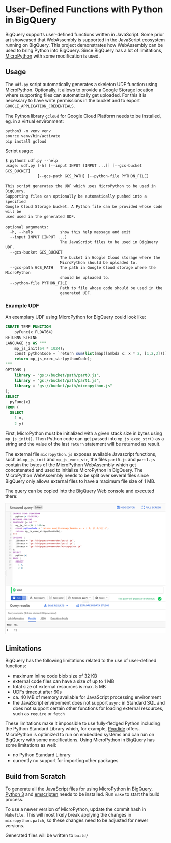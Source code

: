# User-Defined Functions with Python in BigQuery

BigQuery supports user-defined functions written in JavaScript. Some prior art showcased that WebAssembly is supported in the JavaScript ecosystem running on BigQuery. This project demonstrates how WebAssembly can be used to bring Python into BigQuery. Since BigQuery has a lot of limitations, [MicroPython](https://github.com/micropython/micropython) with some modification is used.

## Usage

The `udf.py` script automatically generates a skeleton UDF function using MicroPython. Optionally, it allows to provide a Google Storage location where supporting files can automatically get uploaded. For this it is necessary to have write permissions in the bucket and to export `GOOGLE_APPLICATION_CREDENTIALS`.

The Python library `gcloud` for Google Cloud Platform needs to be installed, eg. in a virtual environment:

```
python3 -m venv venv
source venv/bin/activate
pip install gcloud
``` 

Script usage:

```
$ python3 udf.py --help                                                                                                                                                                                                 
usage: udf.py [-h] [--input INPUT [INPUT ...]] [--gcs-bucket GCS_BUCKET]
              [--gcs-path GCS_PATH] [--python-file PYTHON_FILE]

This script generates the UDF which uses MicroPython to be used in BigQuery.
Supporting files can optionally be automatically pushed into a specified
Google Cloud Storage bucket. A Python file can be provided whose code will be
used used in the generated UDF.

optional arguments:
  -h, --help            show this help message and exit
  --input INPUT [INPUT ...]
                        The JavaScript files to be used in BigQuery UDF.
  --gcs-bucket GCS_BUCKET
                        The bucket in Google Cloud storage where the
                        MicroPython should be uploaded to.
  --gcs-path GCS_PATH   The path in Google Cloud storage where the MicroPython
                        should be uploaded to.
  --python-file PYTHON_FILE
                        Path to file whose code should be used in the
                        generated UDF.
```

### Example UDF

An exemplary UDF using MicroPython for BigQuery could look like:

```sql
CREATE TEMP FUNCTION
    pyFunc(x FLOAT64)
RETURNS STRING
LANGUAGE js AS """
    mp_js_init(64 * 1024);
    const pythonCode = `return sum(list(map(lambda x: x * 2, [1,2,3])))`;
    return mp_js_exec_str(pythonCode);
"""
OPTIONS (
    library = "gs://bucket/path/part0.js",
    library = "gs://bucket/path/part1.js",
    library = "gs://bucket/path/micropython.js"
);
SELECT
  pyFunc(x)
FROM (
  SELECT
    1 x,
    2 y)
```

First, MicroPython must be initialized with a given stack size in bytes using `mp_js_init()`. Then Python code can get passed into `mp_js_exec_str()` as a string and the value of the last `return` statement will be returned as result.

The external file `micropython.js` exposes available Javascript functions, such as `mp_js_init` and `mp_js_exec_str`, the files `part0.js` and `part1.js` contain the bytes of the MicroPython WebAssembly which get concatenated and used to initialize MicroPython in BigQuery. The MicroPython WebAssembly needs to be split over several files since BigQuery only allows external files to have a maximum file size of 1 MB.

The query can be copied into the BigQuery Web console and executed there:

![BigQuery web console](screenshot.png)


## Limitations

BigQuery has the following limitations related to the use of user-defined functions:
* maximum inline code blob size of 32 KB
* external code files can have a size of up to 1 MB
* total size of external resources is max. 5 MB
* UDFs timeout after 60s
* ca. 40 MB of memory available for JavaScript processing environment
* the JavaScript environment does not support `async` in Standard SQL and does not support certain other functions for loading external resources, such as `require` or `fetch`

These limitations make it impossible to use fully-fledged Python including the Python Standard Library which, for example, [Pyodide](https://github.com/iodide-project/pyodide) offers. MicroPython is optimized to run on embedded systems and can run on BigQuery with some modifications. Using MicroPython in BigQuery has some limitations as well:
* no Python Standard Library
* currently no support for importing other packages


## Build from Scratch 

To generate all the JavaScript files for using MicroPython in BigQuery, [Python 3](https://www.python.org/downloads/) and [emscripten](https://emscripten.org/docs/getting_started/downloads.html) needs to be installed. Run `make` to start the build process.

To use a newer version of MicroPython, update the commit hash in `Makefile`. This will most likely break applying the changes in `micropython.patch`, so these changes need to be adjusted for newer versions.

Generated files will be written to `build/`
